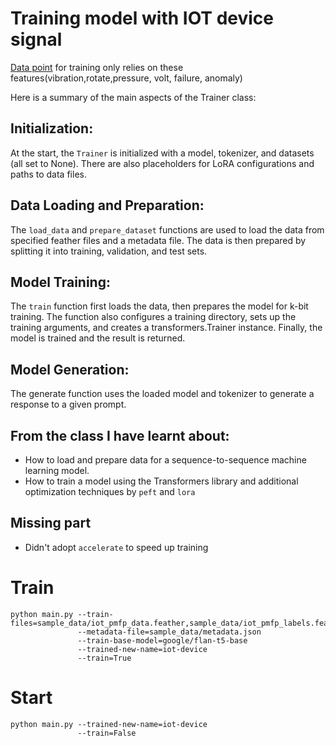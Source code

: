 # Training model with IOT device signal
[Data point](sample_data) for training only relies on these features(vibration,rotate,pressure, volt, failure, anomaly)

Here is a summary of the main aspects of the Trainer class:

## Initialization:
At the start, the `Trainer` is initialized with a model, tokenizer, and datasets (all set to None). There are also placeholders for LoRA configurations and paths to data files.

## Data Loading and Preparation:
The `load_data` and `prepare_dataset` functions are used to load the data from specified feather files and a metadata file. The data is then prepared by splitting it into training, validation, and test sets.

## Model Training:
The `train` function first loads the data, then prepares the model for k-bit training. The function also configures a training directory, sets up the training arguments, and creates a transformers.Trainer instance. Finally, the model is trained and the result is returned.

## Model Generation:
The generate function uses the loaded model and tokenizer to generate a response to a given prompt.

## From the class I have learnt about:

* How to load and prepare data for a sequence-to-sequence machine learning model.
* How to train a model using the Transformers library and additional optimization techniques by `peft` and `lora`

## Missing part
* Didn't adopt `accelerate` to speed up training

# Train
```shell
python main.py --train-files=sample_data/iot_pmfp_data.feather,sample_data/iot_pmfp_labels.feather
               --metadata-file=sample_data/metadata.json
               --train-base-model=google/flan-t5-base
               --trained-new-name=iot-device
               --train=True
```
# Start
```shell
python main.py --trained-new-name=iot-device
               --train=False
```